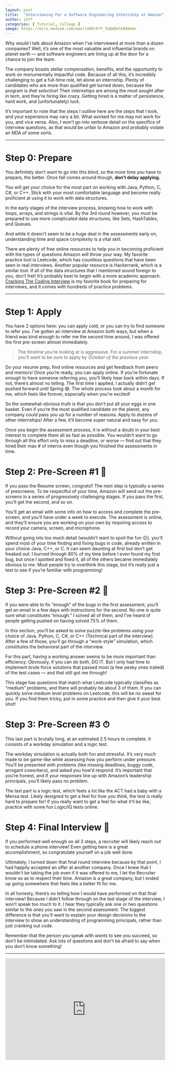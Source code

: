 ```yaml
---
layout: post
title:  "Interviewing For a Software Engineering Internship at Amazon"
author: jeff
categories: [ Tutorial, College ]
image: https://miro.medium.com/max/1400/0*P_TwQmDmlK0Akmmr
---
```


Why would I talk about Amazon when I’ve interviewed at more than a dozen companies? Well, it’s one of the most valuable and influential brands on planet earth — and software engineers are lining up at the door for a chance to join the team.

The company boasts stellar compensation, benefits, and the opportunity to work on monumentally impactful code. Because of all this, it’s incredibly challenging to get a full-time role, let alone an internship. Plenty of candidates who are more than qualified get turned down, because the program is  _that selective_! Their internships are among the most sought after in tech, and they’re hiring like crazy. Getting hired is a matter of persistence, hard work, and (unfortunately) luck.

It’s important to note that the steps I outline here are the steps that I took, and your experience may vary a bit. What worked for me may not work for you, and vice versa. Also, I won’t go into verbose detail on the specifics of interview questions, as that would be unfair to Amazon and probably violate an NDA of some sorts.

----------

# Step 0: Prepare

You definitely don’t want to go into this blind, so the more time you have to prepare, the better. Once fall comes around though,  **don’t delay applying.**

You will get your choice for the most part on working with Java, Python, C, C#, or C++. Stick with your most comfortable language and become really proficient at using it to work with data structures.

In the early stages of the interview process, knowing how to work with loops, arrays, and strings is vital. By the 3rd round however, you must be prepared to use more complicated data structures, like Sets, HashTables, and Queues.

And while it doesn’t seem to be a huge deal in the assessments early on, understanding time and space complexity is a vital skill.

There are plenty of free online resources to help you in becoming proficient with the types of questions Amazon will throw your way. My favorite practice tool is Leetcode, which has countless questions that have been seen in real interviews. Another popular resource is Hackerrank, which is a similar tool. If all of the data structures that I mentioned sound foreign to you, don’t fret! It’s probably best to begin with a more academic approach.  [Cracking The Coding Interview](https://www.amazon.com/gp/product/0984782850/ref=as_li_qf_asin_il_tl?ie=UTF8&tag=jeffmorhous-20&creative=9325&linkCode=as2&creativeASIN=0984782850&linkId=4a78609fe0a47db374e1fe62e0fba8a4)  is my favorite book for preparing for interviews, and it comes with hundreds of practice problems.

----------

# Step 1: Apply

You have 2 options here: you can apply cold, or you can try to find someone to refer you. I’ve gotten an interview at Amazon both ways, but when a friend was kind enough to refer me the second time around, I was offered the first pre-screen almost immediately.

> The timeline you’re looking at is aggressive. For a summer internship, you’ll want to be sure to apply by  _October of the previous year._

Do your resume prep, find online resources and get feedback from peers and mentors! Once you’re ready, you can apply online. If you’re fortunate enough to have someone referring you, you’ll likely hear back within days. If not, there’s almost no telling. The first time I applied, I actually didn’t get pushed forward _until Spring_  😅. The whole process took about a month for me, which feels like forever, especially when you’re excited!

So the somewhat-obvious truth is that you don’t put all your eggs in one basket. Even if you’re the most qualified candidate on the planet, any company could pass you up for a number of reasons. Apply to dozens of other internships! After a few, it’ll become super natural and easy for you.

Once you begin the assessment process, it is without a doubt in your best interest to complete them all as fast as possible. You wouldn’t want to go through all this effort only to miss a deadline, or worse — find out that they hired their max # of interns even though you finished the assessments in time.

# Step 2: Pre-Screen #1 🐛

If you pass the Resume screen, congrats!! The next step is typically a series of prescreens. To be respectful of your time, Amazon will send out the pre-screens in a series of progressively challenging stages. If you pass the first, you’ll get the second, and so on.

You’ll get an email with some info on how to access and complete the pre-screen, and you’ll have under a week to execute. The assessment is online, and they’ll ensure you are working on your own by requiring access to record your camera, screen, and microphone.

Without going into too much detail (wouldn’t want to spoil the fun 😉), you’ll spend most of your time finding and fixing bugs in code, already written in your choice Java, C++, or C. It can seem daunting at first but don’t get freaked out. I burned through 80% of my time before I even found my first bug, but once I spotted and fixed it, all of the others became immediately obvious to me. Most people try to overthink this stage, but it’s really just a test to see if you’re familiar with programming!

# Step 3: Pre-Screen #2 🤔

If you were able to fix “enough” of the bugs in the first assessment, you’ll get an email in a few days with instructions for the second. No one is quite sure what constitutes “enough.” I solved all of them, and I’ve heard of people getting pushed on having solved 75% of them.

In this section, you’ll be asked to solve puzzle-like problems using your choice of Java, Python, C, C#, or C++ (Technical part of the interview). After a few of those, you’ll go through a “work-style” simulation, which constitutes the behavioral part of the interview.

For this part, having a working answer seems to be more important than efficiency. Obviously, if you can do both, DO IT. But I only had time to implement brute force solutions that passed most (a few pesky ones trailed) of the test cases — and that still got me through!

This stage has questions that match what Leetcode typically classifies as “medium” problems, and there will probably be about 3 of them. If you can quickly solve medium level problems on Leetcode, this will be no sweat for you. If you find them tricky, put in some practice and then give it your best shot!

# Step 3: Pre-Screen #3 ⏱

This last part is brutally long, at an estimated 2.5 hours to complete. It consists of a workday simulation and a logic test.

The workday simulation is actually both fun and stressful. It’s very much made to be game-like while assessing how you perform under pressure. You’ll be presented with problems (like missing deadlines, buggy code, arrogant coworkers), and asked you how’d respond. It’s important that you’re honest, and if your responses line up with Amazon’s leadership principals, you’ll likely pass no problem.

The last part is a logic test, which feels a lot like the ACT had a baby with a Mensa test. Likely designed to get a feel for  _how you think_, the test is really hard to prepare for! If you really want to get a feel for what it’ll be like, practice with some fun Logic/IQ tests online.

# Step 4: Final Interview 🙌

If you performed well enough on all 3 steps, a recruiter will likely reach out to schedule a phone interview! Even getting here is a great accomplishment, so congratulate yourself on a job well done.

Ultimately, I turned down that final round interview because by that point, I had happily accepted an offer at another company. Once I knew that I wouldn’t be taking the job even if it was offered to me, I let the Recruiter know so as to respect their time. Amazon is a great company, but I ended up going somewhere that feels like a better fit for me.

In all honesty, there’s no telling how I would have performed on that final interview! Because I didn’t follow through on the last stage of the interview, I won’t speak too much to it. I hear they typically ask one or two questions similar to the ones you saw in the second assessment. The biggest difference is that you’ll want to explain your design decisions to the interview to show an understanding of programming principals, rather than just cranking out code.

Remember that the person you speak with  _wants_ to see you succeed, so don’t be intimidated. Ask lots of questions and don’t be afraid to say when you don’t know something!

-----------
<iframe src="https://iosbynight.substack.com/embed" width="100%" height="320" style="border:1px solid #EEE; background:white;" frameborder="0" scrolling="no"></iframe>